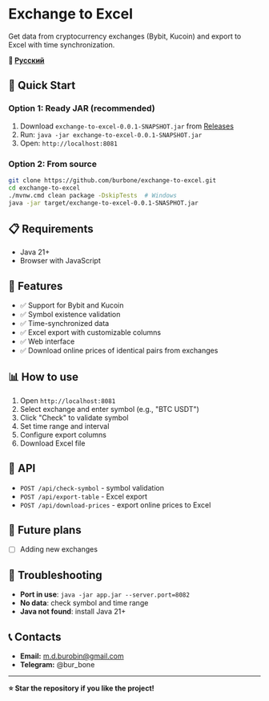 # Exchange to Excel

Get data from cryptocurrency exchanges (Bybit, Kucoin) and export to Excel with time synchronization.

**📖 [Русский](README.md)**

## 🚀 Quick Start

### Option 1: Ready JAR (recommended)
1. Download `exchange-to-excel-0.0.1-SNAPSHOT.jar` from [Releases](https://github.com/burbone/exchange-to-excel/releases)
2. Run: `java -jar exchange-to-excel-0.0.1-SNAPSHOT.jar`
3. Open: `http://localhost:8081`

### Option 2: From source
```bash
git clone https://github.com/burbone/exchange-to-excel.git
cd exchange-to-excel
./mvnw.cmd clean package -DskipTests  # Windows
java -jar target/exchange-to-excel-0.0.1-SNASPHOT.jar
```

## 📋 Requirements
- Java 21+
- Browser with JavaScript

## 🎯 Features
- ✅ Support for Bybit and Kucoin
- ✅ Symbol existence validation
- ✅ Time-synchronized data
- ✅ Excel export with customizable columns
- ✅ Web interface
- ✅ Download online prices of identical pairs from exchanges

## 📊 How to use
1. Open `http://localhost:8081`
2. Select exchange and enter symbol (e.g., "BTC USDT")
3. Click "Check" to validate symbol
4. Set time range and interval
5. Configure export columns
6. Download Excel file

## 🔧 API
- `POST /api/check-symbol` - symbol validation
- `POST /api/export-table` - Excel export
- `POST /api/download-prices` - export online prices to Excel

## 🚀 Future plans
- [ ] Adding new exchanges

## 🐛 Troubleshooting
- **Port in use**: `java -jar app.jar --server.port=8082`
- **No data**: check symbol and time range
- **Java not found**: install Java 21+

## 📞 Contacts
- **Email:** m.d.burobin@gmail.com
- **Telegram:** @bur_bone

---

**⭐ Star the repository if you like the project!** 